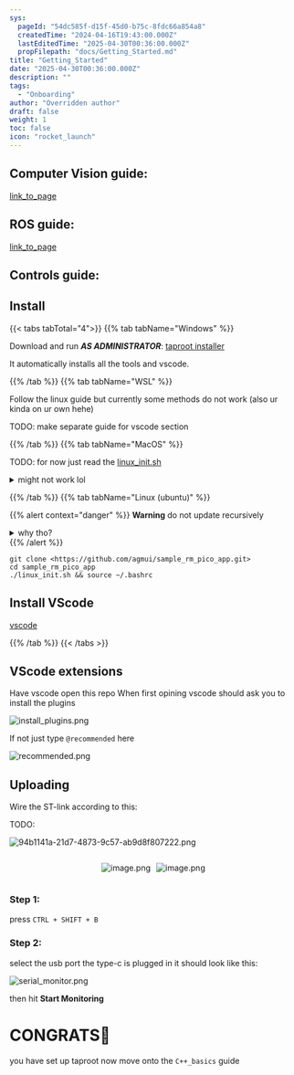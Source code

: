 ```yaml
---
sys:
  pageId: "54dc585f-d15f-45d0-b75c-8fdc66a854a8"
  createdTime: "2024-04-16T19:43:00.000Z"
  lastEditedTime: "2025-04-30T00:36:00.000Z"
  propFilepath: "docs/Getting_Started.md"
title: "Getting_Started"
date: "2025-04-30T00:36:00.000Z"
description: ""
tags:
  - "Onboarding"
author: "Overridden author"
draft: false
weight: 1
toc: false
icon: "rocket_launch"
---
```


## Computer Vision guide:

[link_to_page](86d45bc0-388b-4d26-8848-44f255f73d0e)

## ROS guide:

[link_to_page](3c76c1de-ec8f-46d6-8b0a-294005edc2d5)

## Controls guide:

## Install

{{< tabs tabTotal="4">}}
{{% tab tabName="Windows" %}}

Download and run _**AS ADMINISTRATOR**_: [taproot installer](https://github.com/Thornbots/TeachingFreshies/releases/tag/1.0)

It automatically installs all the tools and vscode.

{{% /tab %}}
{{% tab tabName="WSL" %}}

Follow the linux guide but currently some methods do not work (also ur kinda on ur own hehe)

TODO: make separate guide for vscode section

{{% /tab %}}
{{% tab tabName="MacOS" %}}

TODO: for now just read the [linux_init.sh](https://github.com/agmui/sample_rm_pico_app/blob/main/linux_init.sh)

<details>
<summary>might not work lol</summary>

`brew install libusb pkg-config`

Next install: [vscode](https://code.visualstudio.com/Download)

</details>

{{% /tab %}}
{{% tab tabName="Linux (ubuntu)" %}}

{{% alert context="danger" %}}
**Warning** do not update recursively
<details>
<summary>why tho?</summary>
There are some submodules that may go on for a while (like tinyusb) and I highly
recommend you don't need to get them.
If you want to see what submodules I update just look in `linux_init.sh`
</details>
{{% /alert %}}

```shell
git clone <https://github.com/agmui/sample_rm_pico_app.git>
cd sample_rm_pico_app
./linux_init.sh && source ~/.bashrc
```

## Install VScode

[vscode](https://code.visualstudio.com/Download)

{{% /tab %}}
{{< /tabs >}}

## VScode extensions

Have vscode open this repo
When first opining vscode should ask you to install the plugins

![install_plugins.png](https://prod-files-secure.s3.us-west-2.amazonaws.com/d518164a-d88e-44d1-a4ee-3adb3bd8bce0/89bd30f0-1825-4e77-867b-0a41ce370880/install_plugins.png?X-Amz-Algorithm=AWS4-HMAC-SHA256&X-Amz-Content-Sha256=UNSIGNED-PAYLOAD&X-Amz-Credential=ASIAZI2LB466WCV4Z3ZX%2F20250604%2Fus-west-2%2Fs3%2Faws4_request&X-Amz-Date=20250604T170801Z&X-Amz-Expires=3600&X-Amz-Security-Token=IQoJb3JpZ2luX2VjEFgaCXVzLXdlc3QtMiJHMEUCIGYXhVhmmB5AE%2BAQMGNHDLgYCYYrTi7LIE3J0wFqXABpAiEA%2BANRoLeaQxt0A831QE%2FCPp4u105Jh0kCerhTKpAJdncq%2FwMIMRAAGgw2Mzc0MjMxODM4MDUiDG3zmsjCOx0OFPw2PyrcA19Li1KPLtzpk38GBjgFe0MEh8svtDKb9cZtPCoSYQUT9wnaM09CP6o9v75VTHzFV1JibDQzD9eI%2FCU4QXYUAeooHxiu0EuvGHaAVS%2FLJFMt9Ax48pWYYBUv5BWAP2ddEcSOzMyT7yAfzWQRKJnEMrkIIUV%2FPUGO8o8Ca%2BZSadYNdtOL4EWeDyiBf6ku7D4wg%2B%2FwuGUoSRV8kgfsyVGZdL%2B1K3plwKGcIJUrfI6V4C5IMhx4GAosi4fwTjBkE1VWdVqgjotSsgtc%2FUeWIcD0GTRU1i1QV%2Bmy6knb9LiAS2JtEFPCJ8sAxinlBiJ0F2%2FjnLcOKr%2FZ3GqOlhlI9ZjlC%2FaG34fwdwuYhzayHswSTeRC6XYE2hQIRGCGHFAj9hKNGz%2BJeMHj8oe8TwrIa9G6xgAWUuqnWGjLReFfteT8tK%2B39mp%2FxW6jU76XFW6QfQdFUFBmRWlmsvqGLcb01ivS9wK7DZ8saF8KpaPU%2FogkWvbzEeHXzXWOl52ZkRZrE6v8l56JVMzwuWotx41XoSKg3tfUBjz%2FgS37NOn9R%2BhsxfDi604VrvGK09RguDzKpgbxwN8VR226pwjXyen5PIJpwDjEaxHB7PA3ry3E%2B7CNqbCIg4dbu9M1CAO%2FP86SMI%2FegcIGOqUBWUu2M36gQBxLMAjsX2Jvy90Fu8gLhz9jb5LyD8dGDDApkVo9zc%2FDTUYJ24A7MCYAdbvx87rBw7AHlBqhDFlWhFnHZ1Rw69mI3Ct%2BZPVY%2BuGCL6nwoJrBOTAxMJFurgIagwDhFoodkVZwfTS4crfENGtIYnHbyKNIcJ8UP1opmCZQiboQwO0%2Bj0Yo9v4I2VhToYRRyq4A3t8lrL2ukTXqYZOe7VFy&X-Amz-Signature=28b33cdbd7f91f8dd72014c3b161eaa5c706abeb89fd9a5bd7cc3e4ee7cdf774&X-Amz-SignedHeaders=host&x-id=GetObject)

If not just type `@recommended` here  

![recommended.png](https://prod-files-secure.s3.us-west-2.amazonaws.com/d518164a-d88e-44d1-a4ee-3adb3bd8bce0/61e661e9-5d85-4dfc-be0d-8d2097a5e793/recommended.png?X-Amz-Algorithm=AWS4-HMAC-SHA256&X-Amz-Content-Sha256=UNSIGNED-PAYLOAD&X-Amz-Credential=ASIAZI2LB466WCV4Z3ZX%2F20250604%2Fus-west-2%2Fs3%2Faws4_request&X-Amz-Date=20250604T170801Z&X-Amz-Expires=3600&X-Amz-Security-Token=IQoJb3JpZ2luX2VjEFgaCXVzLXdlc3QtMiJHMEUCIGYXhVhmmB5AE%2BAQMGNHDLgYCYYrTi7LIE3J0wFqXABpAiEA%2BANRoLeaQxt0A831QE%2FCPp4u105Jh0kCerhTKpAJdncq%2FwMIMRAAGgw2Mzc0MjMxODM4MDUiDG3zmsjCOx0OFPw2PyrcA19Li1KPLtzpk38GBjgFe0MEh8svtDKb9cZtPCoSYQUT9wnaM09CP6o9v75VTHzFV1JibDQzD9eI%2FCU4QXYUAeooHxiu0EuvGHaAVS%2FLJFMt9Ax48pWYYBUv5BWAP2ddEcSOzMyT7yAfzWQRKJnEMrkIIUV%2FPUGO8o8Ca%2BZSadYNdtOL4EWeDyiBf6ku7D4wg%2B%2FwuGUoSRV8kgfsyVGZdL%2B1K3plwKGcIJUrfI6V4C5IMhx4GAosi4fwTjBkE1VWdVqgjotSsgtc%2FUeWIcD0GTRU1i1QV%2Bmy6knb9LiAS2JtEFPCJ8sAxinlBiJ0F2%2FjnLcOKr%2FZ3GqOlhlI9ZjlC%2FaG34fwdwuYhzayHswSTeRC6XYE2hQIRGCGHFAj9hKNGz%2BJeMHj8oe8TwrIa9G6xgAWUuqnWGjLReFfteT8tK%2B39mp%2FxW6jU76XFW6QfQdFUFBmRWlmsvqGLcb01ivS9wK7DZ8saF8KpaPU%2FogkWvbzEeHXzXWOl52ZkRZrE6v8l56JVMzwuWotx41XoSKg3tfUBjz%2FgS37NOn9R%2BhsxfDi604VrvGK09RguDzKpgbxwN8VR226pwjXyen5PIJpwDjEaxHB7PA3ry3E%2B7CNqbCIg4dbu9M1CAO%2FP86SMI%2FegcIGOqUBWUu2M36gQBxLMAjsX2Jvy90Fu8gLhz9jb5LyD8dGDDApkVo9zc%2FDTUYJ24A7MCYAdbvx87rBw7AHlBqhDFlWhFnHZ1Rw69mI3Ct%2BZPVY%2BuGCL6nwoJrBOTAxMJFurgIagwDhFoodkVZwfTS4crfENGtIYnHbyKNIcJ8UP1opmCZQiboQwO0%2Bj0Yo9v4I2VhToYRRyq4A3t8lrL2ukTXqYZOe7VFy&X-Amz-Signature=9d6b8827747607d257e1757555abe45a6a854dc5c52b9684a56841fe591a100b&X-Amz-SignedHeaders=host&x-id=GetObject)

## Uploading

Wire the ST-link according to this:

TODO:

![94b1141a-21d7-4873-9c57-ab9d8f807222.png](https://prod-files-secure.s3.us-west-2.amazonaws.com/d518164a-d88e-44d1-a4ee-3adb3bd8bce0/e5fad17d-ab82-4300-9f4c-505ab4b1202c/94b1141a-21d7-4873-9c57-ab9d8f807222.png?X-Amz-Algorithm=AWS4-HMAC-SHA256&X-Amz-Content-Sha256=UNSIGNED-PAYLOAD&X-Amz-Credential=ASIAZI2LB466WCV4Z3ZX%2F20250604%2Fus-west-2%2Fs3%2Faws4_request&X-Amz-Date=20250604T170801Z&X-Amz-Expires=3600&X-Amz-Security-Token=IQoJb3JpZ2luX2VjEFgaCXVzLXdlc3QtMiJHMEUCIGYXhVhmmB5AE%2BAQMGNHDLgYCYYrTi7LIE3J0wFqXABpAiEA%2BANRoLeaQxt0A831QE%2FCPp4u105Jh0kCerhTKpAJdncq%2FwMIMRAAGgw2Mzc0MjMxODM4MDUiDG3zmsjCOx0OFPw2PyrcA19Li1KPLtzpk38GBjgFe0MEh8svtDKb9cZtPCoSYQUT9wnaM09CP6o9v75VTHzFV1JibDQzD9eI%2FCU4QXYUAeooHxiu0EuvGHaAVS%2FLJFMt9Ax48pWYYBUv5BWAP2ddEcSOzMyT7yAfzWQRKJnEMrkIIUV%2FPUGO8o8Ca%2BZSadYNdtOL4EWeDyiBf6ku7D4wg%2B%2FwuGUoSRV8kgfsyVGZdL%2B1K3plwKGcIJUrfI6V4C5IMhx4GAosi4fwTjBkE1VWdVqgjotSsgtc%2FUeWIcD0GTRU1i1QV%2Bmy6knb9LiAS2JtEFPCJ8sAxinlBiJ0F2%2FjnLcOKr%2FZ3GqOlhlI9ZjlC%2FaG34fwdwuYhzayHswSTeRC6XYE2hQIRGCGHFAj9hKNGz%2BJeMHj8oe8TwrIa9G6xgAWUuqnWGjLReFfteT8tK%2B39mp%2FxW6jU76XFW6QfQdFUFBmRWlmsvqGLcb01ivS9wK7DZ8saF8KpaPU%2FogkWvbzEeHXzXWOl52ZkRZrE6v8l56JVMzwuWotx41XoSKg3tfUBjz%2FgS37NOn9R%2BhsxfDi604VrvGK09RguDzKpgbxwN8VR226pwjXyen5PIJpwDjEaxHB7PA3ry3E%2B7CNqbCIg4dbu9M1CAO%2FP86SMI%2FegcIGOqUBWUu2M36gQBxLMAjsX2Jvy90Fu8gLhz9jb5LyD8dGDDApkVo9zc%2FDTUYJ24A7MCYAdbvx87rBw7AHlBqhDFlWhFnHZ1Rw69mI3Ct%2BZPVY%2BuGCL6nwoJrBOTAxMJFurgIagwDhFoodkVZwfTS4crfENGtIYnHbyKNIcJ8UP1opmCZQiboQwO0%2Bj0Yo9v4I2VhToYRRyq4A3t8lrL2ukTXqYZOe7VFy&X-Amz-Signature=ff207fa1f68b0b87c7df2a033b2cdd3f047da880974bda25e8d8bb60603a9bdf&X-Amz-SignedHeaders=host&x-id=GetObject)

<div style="display: flex;flex-direction: row; column-gap:10px; max-width: 630px;justify-content: center;">
<div>

![image.png](https://prod-files-secure.s3.us-west-2.amazonaws.com/d518164a-d88e-44d1-a4ee-3adb3bd8bce0/210ecb78-1116-4d7b-b9b7-2292f66fa2c2/image.png?X-Amz-Algorithm=AWS4-HMAC-SHA256&X-Amz-Content-Sha256=UNSIGNED-PAYLOAD&X-Amz-Credential=ASIAZI2LB466QRBJMSWB%2F20250604%2Fus-west-2%2Fs3%2Faws4_request&X-Amz-Date=20250604T170805Z&X-Amz-Expires=3600&X-Amz-Security-Token=IQoJb3JpZ2luX2VjEFgaCXVzLXdlc3QtMiJHMEUCIQCz%2BTPhFLl0qy1Djcd4BCZeTJr2DiLrXLyfCb8YoCDp0AIgEjvW5pfiZulpvjgpjQKoIftGqxVLOFiQuWnnjZMS67gq%2FwMIMRAAGgw2Mzc0MjMxODM4MDUiDCnp5Djaqva%2FntpZSyrcA6BJ9hqee3C71Ivz75ClDMnJ3EAb3OJoVg2Xx1VSJSc4wswGtidXX9B11ATMswgUpJc1KJYR54ArxUSr37utBZnb9bog6RqLMcKv%2Fqxvt4LX%2FHP44USlIClY8BJxUBC6tIaltLaNnAWNKIprl0c6cUIqyn%2FETISio06SCMsczv%2F8VB5HHA7rkEv9sE10M%2BOaGPmykkl5VYCR8f5bqkCP%2FKz9Tj3dZcyqtaD71wwM07ELFXYyH2CErc5Ie78heCqL9MZ2thHYq7PspvQYALEED6D%2F5g%2BgEwPI%2FuLAoxqm0TDmRz%2B8Xgb5J%2F9ObKYe5OMNsABmPBY4wAQPRKfc908jgTs2hCn%2B8iVZ0TMZM%2B5TcY%2BRCtwqAvKKRK3zI0kL4ElwFSp%2FCjib4fBf3fd4mVixuvrFmXJXG9WBPf40YOIfOhwszgFv95F3LfjCmzsK1g7SSeWEsLsOsTPsNwkUzSTKVWB6Jw75sWzEnNAdHG6FS8qdLv2poIxZ3skiElkhxc4GoGCB0%2BHITZ4cLXSy9RnGbnTLylNIFIlofroDXQPGoupdZQM1xWJvjFukk3kUYvDl9TSggw2urBzfYMvVwKm6R%2Bzmj5CMFfdEKDvkpTcYwpcTeU0mfPembskEp%2FaFMPregcIGOqUBi2iUKJOSDCXE21CTwMFDcwqaVS6XDAd78RiaDthj%2BsKpnulvk0QoIZFA%2Bx0r2h8xStzAKV7rMikchxPRZAiTFiRtwAgQgOuacU8t1vE9oZJ9%2FOt6NS6DiatfY99mQMcqlHOzr%2FIO3VmScJFFxTZFFC5XB5kUrR%2Fi5Jr0XyEqqSD4%2Bh0gmTxnPbAp3Uk%2BAFqCnZUDIiFrh2zwdNHgHaOXtGgp9R4b&X-Amz-Signature=abd60c2a239ca58878b1e056bbd8cf7d85a9f0a1a66cba6d9db474f51d5406c1&X-Amz-SignedHeaders=host&x-id=GetObject)

</div>
<div>

![image.png](https://prod-files-secure.s3.us-west-2.amazonaws.com/d518164a-d88e-44d1-a4ee-3adb3bd8bce0/33a0fd0f-8ca6-4a86-8e09-26e95ded1fff/image.png?X-Amz-Algorithm=AWS4-HMAC-SHA256&X-Amz-Content-Sha256=UNSIGNED-PAYLOAD&X-Amz-Credential=ASIAZI2LB46634DEWOMD%2F20250604%2Fus-west-2%2Fs3%2Faws4_request&X-Amz-Date=20250604T170805Z&X-Amz-Expires=3600&X-Amz-Security-Token=IQoJb3JpZ2luX2VjEFgaCXVzLXdlc3QtMiJHMEUCIQDzSka3wvSs8dyxvMt%2BjmW6KvT0hNvnUyT9GWcOVCSVuQIgGb6xjrdRqcSDvjI7OGg07SpOr6A0167sKhjdMVAMdqYq%2FwMIMRAAGgw2Mzc0MjMxODM4MDUiDJTV13n5XLhzf0J8byrcA5SQunR9y2zvasJG%2BwWzXHxGINP%2FVtzmXEKHPm1Rr77TXLHZoPfE4tGejLFOwUHxxXZyunB5DEvltXWtb3a79cs0zAgnk%2BmCKLQ5nmfEBiq7XqhHv9p%2FvZU6menm6jFScvEj6U04cP38wlLHbeMuukt2da4MWomKHzB9CI3mCnfHE1%2FSEK3H5VAX%2BGjTo1X%2BUBG3jSia6ZlUGad2f5LDZxxU5bgDkSQH2xR63zDnKF71o5hzkuzKCW4OM%2Bd4Pvi%2BB0ySGgKxJ9QeqZVXGyjRlkgOPP9VzdfHOLyCwkOq%2B9G0igpFzObM%2FFA0lC3D23sdw4jZSgGaBGBAmsyijjN2Cx0yhJ%2F6YUjesKYfdCmM2%2BYMVNZ68TGCajTo%2B70jmuPvI%2BRiEi9H1FJnrIaTCVYrHpN66Y0B2%2FyOGJKIHVGV%2Bs1Z5q2KKHs%2F1ON5HfQvyoyqWaLbMEX7B%2BpjbrvlsYPdrRlW5797nTYL%2FFicSPtcpGgv96Yba3Eiy0Sg3HnfOHLF6bc6gvkstM8FwmpcFFIoq48v809xeKXX5IVCNaej19YMGmvbCfuxgrH7iyF5R0lrSxi%2FfrB%2F%2Fxtf4NyJ3WV3m3XZ9yh7RW0dUyfsEkuo9THQ40pQHz2EteolNuL2MNzegcIGOqUBHWZRU4OzBS0OzOq8akXGkCwmQ25MmwkvoaawTu6XLvtK5kKweOl1iFeKTU%2BKmrKRTtsaIOeV4NbMWGf34u2l%2Bjp%2BA73CS%2FNOY9tTiDYN21K4CtCrFyThiJqIT5lhTPoYsl%2B56V6axCitpD39Mb92WEvmsllzcZ487frO5Is2zoR7b6ejBJgOzCGeTfmITRKyVQhmMN0tnjQaKA7VP5Nx9Q7xlx04&X-Amz-Signature=e8027c24dc2d146060cbbb67f242d32408daef2dda372d75162d50a2b13d0172&X-Amz-SignedHeaders=host&x-id=GetObject)

</div>
</div>

### Step 1:

press `CTRL + SHIFT + B`

### Step 2:

select the usb port the type-c is plugged in it should look like this:

![serial_monitor.png](https://prod-files-secure.s3.us-west-2.amazonaws.com/d518164a-d88e-44d1-a4ee-3adb3bd8bce0/f03f4774-05d4-4393-b6a0-d5efb6d315ab/serial_monitor.png?X-Amz-Algorithm=AWS4-HMAC-SHA256&X-Amz-Content-Sha256=UNSIGNED-PAYLOAD&X-Amz-Credential=ASIAZI2LB466WCV4Z3ZX%2F20250604%2Fus-west-2%2Fs3%2Faws4_request&X-Amz-Date=20250604T170801Z&X-Amz-Expires=3600&X-Amz-Security-Token=IQoJb3JpZ2luX2VjEFgaCXVzLXdlc3QtMiJHMEUCIGYXhVhmmB5AE%2BAQMGNHDLgYCYYrTi7LIE3J0wFqXABpAiEA%2BANRoLeaQxt0A831QE%2FCPp4u105Jh0kCerhTKpAJdncq%2FwMIMRAAGgw2Mzc0MjMxODM4MDUiDG3zmsjCOx0OFPw2PyrcA19Li1KPLtzpk38GBjgFe0MEh8svtDKb9cZtPCoSYQUT9wnaM09CP6o9v75VTHzFV1JibDQzD9eI%2FCU4QXYUAeooHxiu0EuvGHaAVS%2FLJFMt9Ax48pWYYBUv5BWAP2ddEcSOzMyT7yAfzWQRKJnEMrkIIUV%2FPUGO8o8Ca%2BZSadYNdtOL4EWeDyiBf6ku7D4wg%2B%2FwuGUoSRV8kgfsyVGZdL%2B1K3plwKGcIJUrfI6V4C5IMhx4GAosi4fwTjBkE1VWdVqgjotSsgtc%2FUeWIcD0GTRU1i1QV%2Bmy6knb9LiAS2JtEFPCJ8sAxinlBiJ0F2%2FjnLcOKr%2FZ3GqOlhlI9ZjlC%2FaG34fwdwuYhzayHswSTeRC6XYE2hQIRGCGHFAj9hKNGz%2BJeMHj8oe8TwrIa9G6xgAWUuqnWGjLReFfteT8tK%2B39mp%2FxW6jU76XFW6QfQdFUFBmRWlmsvqGLcb01ivS9wK7DZ8saF8KpaPU%2FogkWvbzEeHXzXWOl52ZkRZrE6v8l56JVMzwuWotx41XoSKg3tfUBjz%2FgS37NOn9R%2BhsxfDi604VrvGK09RguDzKpgbxwN8VR226pwjXyen5PIJpwDjEaxHB7PA3ry3E%2B7CNqbCIg4dbu9M1CAO%2FP86SMI%2FegcIGOqUBWUu2M36gQBxLMAjsX2Jvy90Fu8gLhz9jb5LyD8dGDDApkVo9zc%2FDTUYJ24A7MCYAdbvx87rBw7AHlBqhDFlWhFnHZ1Rw69mI3Ct%2BZPVY%2BuGCL6nwoJrBOTAxMJFurgIagwDhFoodkVZwfTS4crfENGtIYnHbyKNIcJ8UP1opmCZQiboQwO0%2Bj0Yo9v4I2VhToYRRyq4A3t8lrL2ukTXqYZOe7VFy&X-Amz-Signature=3ee5715f7f7d53f9b41e8b283070701b3c11705d66f501a547f2d3d59b956f6b&X-Amz-SignedHeaders=host&x-id=GetObject)

then hit **Start Monitoring**

# CONGRATS🎉

you have set up taproot now move onto the `C++_basics` guide
